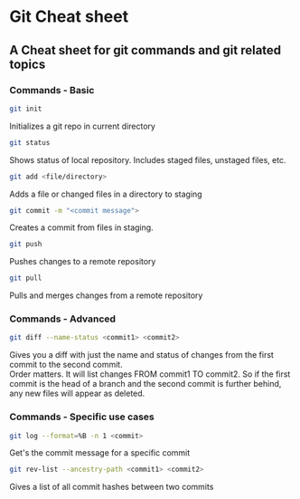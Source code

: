 # Git Cheat sheet
## A Cheat sheet for git commands and git related topics

### Commands - Basic

```bash
git init
```
Initializes a git repo in current directory


```bash
git status
```
Shows status of local repository. Includes staged files, unstaged files, etc.

```bash
git add <file/directory>
```
Adds a file or changed files in a directory to staging

```bash
git commit -m "<commit message">
```
Creates a commit from files in staging.

```bash
git push
```
Pushes changes to a remote repository

```bash
git pull
```
Pulls and merges changes from a remote repository

### Commands - Advanced
```bash
git diff --name-status <commit1> <commit2>
```
Gives you a diff with just the name and status of changes from the first commit to the second commit.  
Order matters. It will list changes FROM commit1 TO commit2. So if the first commit is the head of a branch and the second commit is further behind, any new files will appear as deleted.

### Commands - Specific use cases

```bash
git log --format=%B -n 1 <commit>
```
Get's the commit message for a specific commit 

```bash
git rev-list --ancestry-path <commit1> <commit2>
```
Gives a list of all commit hashes between two commits 